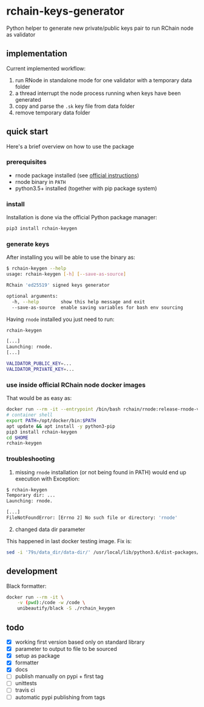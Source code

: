 
# rchain-keys-generator

Python helper to generate new private/public keys pair to run RChain node as validator


## implementation

Current implemented workflow:

1. run RNode in standalone mode for one validator with a temporary data folder
2. a thread interrupt the node process running when keys have been generated
3. copy and parse the `.sk` key file from data folder
4. remove temporary data folder


## quick start

Here's a brief overview on how to use the package

### prerequisites

- rnode package installed (see [official instructions](https://rchain.atlassian.net/wiki/spaces/CORE/pages/428376065/User+guide+for+running+RNode#UserguideforrunningRNode-InstallingRNode))
- rnode binary in `PATH`
- python3.5+ installed (together with pip package system)

### install

Installation is done via the official Python package manager:
```bash
pip3 install rchain-keygen
```

### generate keys

After installing you will be able to use the binary as:
```bash
$ rchain-keygen --help
usage: rchain-keygen [-h] [--save-as-source]

RChain 'ed25519' signed keys generator

optional arguments:
  -h, --help        show this help message and exit
  --save-as-source  enable saving variables for bash env sourcing
```

Having `rnode` installed you just need to run:
```bash
rchain-keygen

[...]
Launching: rnode.
[...]

VALIDATOR_PUBLIC_KEY=...
VALIDATOR_PRIVATE_KEY=...

```

### use inside official RChain node docker images

That would be as easy as:
```bash
docker run --rm -it --entrypoint /bin/bash rchain/rnode:release-rnode-v0.7
# container shell
export PATH=/opt/docker/bin:$PATH
apt update && apt install -y python3-pip
pip3 install rchain-keygen
cd $HOME
rchain-keygen
```


### troubleshooting

1. missing `rnode` installation (or not being found in PATH) would end up execution with Exception:

```bash
$ rchain-keygen
Temporary dir: ...
Launching: rnode.

[...]
FileNotFoundError: [Errno 2] No such file or directory: 'rnode'
```

2. changed data dir parameter

This happened in last docker testing image. Fix is:

```bash
sed -i '79s/data_dir/data-dir/' /usr/local/lib/python3.6/dist-packages/rchain_keygen/app.py
```


## development

Black formatter:
```bash
docker run --rm -it \
    -v (pwd):/code -w /code \
    unibeautify/black -S ./rchain_keygen
```


## todo

- [x] working first version based only on standard library
- [x] parameter to output to file to be sourced
- [x] setup as package
- [x] formatter
- [x] docs
- [ ] publish manually on pypi + first tag
- [ ] unittests
- [ ] travis ci
- [ ] automatic pypi publishing from tags
